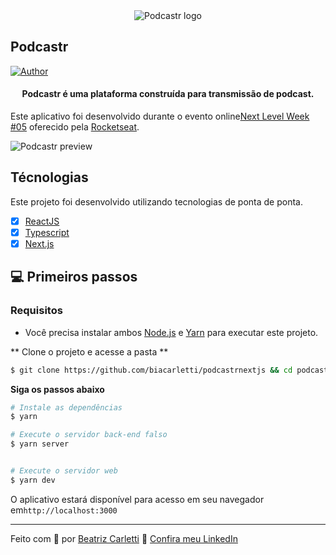 <div align="center">
  <img src="https://raw.githubusercontent.com/josepholiveira/podcastr/main/.github/podcastr-logo.svg" alt="Podcastr logo">
</div>

## Podcastr

[![Author](https://img.shields.io/badge/author-Beatriz-8257E5?style=flat-square)](https://github.com/biacarletti)


<h4 align="center">
 Podcastr é uma plataforma construída para transmissão de podcast.
</h4>

Este aplicativo foi desenvolvido durante o evento online[Next Level Week #05](https://nextlevelweek.com/) oferecido pela [Rocketseat](https://app.rocketseat.com.br/discover).


![Podcastr preview](https://raw.githubusercontent.com/josepholiveira/podcastr/main/.github/app-preview.png)

## Técnologias 

Este projeto foi desenvolvido utilizando tecnologias de ponta de ponta.

- [x] [ReactJS](https://reactjs.org/)
- [x] [Typescript](https://www.typescriptlang.org/)
- [x] [Next.js](https://nextjs.org/)

## 💻 Primeiros passos

### Requisitos

- Você precisa instalar ambos [Node.js](https://nodejs.org/en/download/) e [Yarn](https://yarnpkg.com/) para executar este projeto.


** Clone o projeto e acesse a pasta **

```bash
$ git clone https://github.com/biacarletti/podcastrnextjs && cd podcastrnextjs
```

**Siga os passos abaixo**

```bash
# Instale as dependências
$ yarn

# Execute o servidor back-end falso
$ yarn server


# Execute o servidor web
$ yarn dev
```


O aplicativo estará disponível para acesso em seu navegador em`http://localhost:3000`

---

Feito com 💜 por [Beatriz Carletti](https://github.com/biacarletti) 👋 [Confira meu LinkedIn](https://www.linkedin.com/in/beatriz-carletti-b96940218/)
